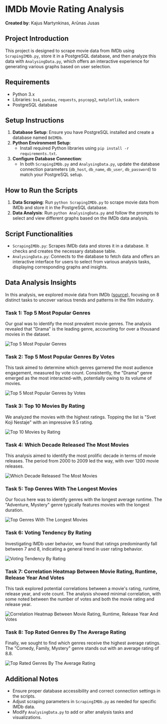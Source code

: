 # IMDb Movie Rating Analysis
**Created by**:
Kajus Martynkinas, Arūnas Jusas

## Project Introduction
This project is designed to scrape movie data from IMDb using `ScrapingIMDb.py`, store it in a PostgreSQL database, and then analyze this data with `AnalysingData.py`,
which offers an interactive experience for generating various graphs based on user selection.

## Requirements
- Python 3.x
- Libraries: `bs4`, `pandas`, `requests`, `psycopg2`, `matplotlib`, `seaborn`
- PostgreSQL database

## Setup Instructions
1. **Database Setup**: Ensure you have PostgreSQL installed and create a database named `BdIMDb`.
2. **Python Environment Setup**: 
   - Install required Python libraries using `pip install -r requirements.txt`.
3. **Configure Database Connection**: 
   - In both `ScrapingIMDb.py` and `AnalysingData.py`, update the database connection parameters (`db_host`, `db_name`, `db_user`, `db_password`) to match your PostgreSQL setup.

## How to Run the Scripts
1. **Data Scraping**: Run `python ScrapingIMDb.py` to scrape movie data from IMDb and store it in the PostgreSQL database.
2. **Data Analysis**: Run `python AnalysingData.py` and follow the prompts to select and view different graphs based on the IMDb data analysis.

## Script Functionalities
- `ScrapingIMDb.py`: Scrapes IMDb data and stores it in a database. It checks and creates the necessary database table.
- `AnalysingData.py`: Connects to the database to fetch data and offers an interactive interface for users to select from various analysis tasks, displaying corresponding graphs and insights.

## Data Analysis Insights

In this analysis, we explored movie data from IMDb ([source](https://www.imdb.com/list/ls503325184/?st_dt=&mode=detail&page=1&ref_=ttls_vm_dtl&sort=list_order,asc)), focusing on 8 distinct tasks to uncover various trends and patterns in the film industry.

### Task 1: Top 5 Most Popular Genres
Our goal was to identify the most prevalent movie genres. The analysis revealed that "Drama" is the leading genre, accounting for over a thousand movies in the dataset.

![Top 5 Most Popular Genres](results/task1.png)

### Task 2: Top 5 Most Popular Genres By Votes
This task aimed to determine which genres garnered the most audience engagement, measured by vote count. Consistently, the "Drama" genre emerged as the most interacted-with, potentially owing to its volume of movies.

![Top 5 Most Popular Genres by Votes](results/task2.png)

### Task 3: Top 10 Movies By Rating
We analyzed the movies with the highest ratings. Topping the list is "Svet Koji Nestaje" with an impressive 9.5 rating.

![Top 10 Movies by Rating](results/task3.png)

### Task 4: Which Decade Released The Most Movies
This analysis aimed to identify the most prolific decade in terms of movie releases. The period from 2000 to 2009 led the way, with over 1200 movie releases.

![Which Decade Released The Most Movies](results/task4.png)

### Task 5: Top Genres With The Longest Movies
Our focus here was to identify genres with the longest average runtime. The "Adventure, Mystery" genre typically features movies with the longest duration.

![Top Genres With The Longest Movies](results/task5.png)

### Task 6: Voting Tendency By Rating
Investigating IMDb user behavior, we found that ratings predominantly fall between 7 and 8, indicating a general trend in user rating behavior.

![Voting Tendency By Rating](results/task6.png)

### Task 7: Correlation Heatmap Between Movie Rating, Runtime, Release Year And Votes
This task explored potential correlations between a movie's rating, runtime, release year, and vote count. The analysis showed minimal correlation, with some noted between the number of votes and both the movie rating and release year.

![Correlation Heatmap Between Movie Rating, Runtime, Release Year And Votes](results/task7.png)

### Task 8: Top Rated Genres By The Average Rating
Finally, we sought to find which genres receive the highest average ratings. The "Comedy, Family, Mystery" genre stands out with an average rating of 8.8.

![Top Rated Genres By The Average Rating](results/task8.png)


## Additional Notes
- Ensure proper database accessibility and correct connection settings in the scripts.
- Adjust scraping parameters in `ScrapingIMDb.py` as needed for specific IMDb data.
- Modify `AnalysingData.py` to add or alter analysis tasks and visualizations.